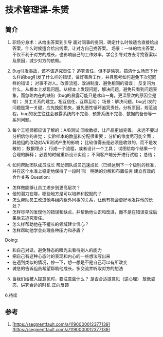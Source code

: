 # 技术管理课-朱赟

## 简介

1. 职场分身术：从给出答案到引导
面对同事的提问，确定什么时候适合直接给出答案，什么时候适合给出线索，让对方自己找答案。
场景：一味的给出答案，不仅不利于对方的成长，也影响自己的工作效率，学会引导对方去寻找答案以及原因，减少对方的依赖。

2. Bug引发事故，该不该追究责任？
追究责任，但不是惩罚。搞清什么场景下什么样的bug引发了什么样的错误，做好善后工作，并且思考如何避免下次犯同样的错误；
对事不对人。改善流程、改进制度、避免相同的错误；
反复问为什么，从根本上发现问题。从根本上发现问题，解决问题，避免只看到问题表象，而忽略内在的缺陷（bug的暴露可能只是冰山一角，更深层次的原因会是啥）；
员工关系的建立。相互信任，互帮互助；
场景：解决问题，bug引发的问题是第一关键，应先挽回损失，避免恶性循环追究责任。分析原因，规范流程，bug的发生往往会暴露系统的不完善、预警系统不完善、数据的备份等一系列问题。

3. 每个工程师都应该了解的：A/B测试
回收数据，让产品更加完善。
永远不要过分相信你的直觉；
实验样本的数量和分配很重要；
分析的维度尽可能全面；
其他组的改动对A/B测试产生的影响；
比较值得去是必须是收敛的，而不是发散的；
数据埋点；
行成一个流程，或者设计一个工具；
试图给每个结果一个合理的解释；
必要的时候重新设计实验；
不同客户端分开进行试验；
总结；

4. 如何帮助团队成员成长
帮助团队成员迅速成长（已经达到下一个级别的标准，并在这个水准上稳定地保持了一段时间）
明确的分解和布置任务
建立有效的合作关系
Question:
* 怎样做能够让员工进步到更高层次？
* 他的潜力在哪，哪些地方是可以培养和挖掘的？
* 怎么帮助员工改进他与组内组外同事的关系，让他有机会更好地发挥他的长处？
* 怎样尽早的发现他的错误和缺点，并帮助他认识和改进，而不是在错误变成后果后去追究责任。
* 怎么样帮助他在不擅长的领域建立信心？
* 怎样帮助他学会处理各种压力和矛盾？

Doing:
* 和自己对话，避免静态的眼光去看待别人的能力
* 把自己有这种心态时的表现和内心的一些想法写出来
* 在遇到类似的情况，停一下，想一想是不是自己可以有所改变
* 诚恳的告诉组员希望帮助他成长，多交流并听取对方的想法

5. 当我们给被人提意见时，要注意些什么？
是否合适提意见（逆心理）
放低姿态，讲究合适的时机
正向反馈

6.待续



## 参考
1. [https://segmentfault.com/a/1190000012377139](https://segmentfault.com/a/1190000012377139)

